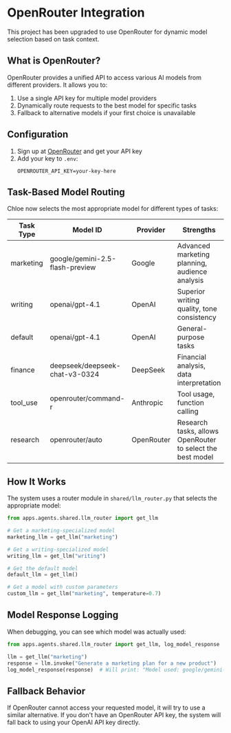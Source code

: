 # OpenRouter Integration

This project has been upgraded to use OpenRouter for dynamic model selection based on task context.

## What is OpenRouter?

OpenRouter provides a unified API to access various AI models from different providers. 
It allows you to:

1. Use a single API key for multiple model providers
2. Dynamically route requests to the best model for specific tasks
3. Fallback to alternative models if your first choice is unavailable

## Configuration

1. Sign up at [OpenRouter](https://openrouter.ai/) and get your API key
2. Add your key to `.env`:
   ```
   OPENROUTER_API_KEY=your-key-here
   ```

## Task-Based Model Routing

Chloe now selects the most appropriate model for different types of tasks:

| Task Type | Model ID | Provider | Strengths |
|-----------|----------|----------|-----------|
| marketing | google/gemini-2.5-flash-preview | Google | Advanced marketing planning, audience analysis |  
| writing | openai/gpt-4.1 | OpenAI | Superior writing quality, tone consistency |
| default | openai/gpt-4.1 | OpenAI | General-purpose tasks |
| finance | deepseek/deepseek-chat-v3-0324 | DeepSeek | Financial analysis, data interpretation |
| tool_use | openrouter/command-r | Anthropic | Tool usage, function calling |
| research | openrouter/auto | OpenRouter | Research tasks, allows OpenRouter to select the best model |

## How It Works

The system uses a router module in `shared/llm_router.py` that selects the appropriate model:

```python
from apps.agents.shared.llm_router import get_llm

# Get a marketing-specialized model
marketing_llm = get_llm("marketing")

# Get a writing-specialized model
writing_llm = get_llm("writing")

# Get the default model
default_llm = get_llm()

# Get a model with custom parameters
custom_llm = get_llm("marketing", temperature=0.7)
```

## Model Response Logging

When debugging, you can see which model was actually used:

```python
from apps.agents.shared.llm_router import get_llm, log_model_response

llm = get_llm("marketing")
response = llm.invoke("Generate a marketing plan for a new product")
log_model_response(response)  # Will print: "Model used: google/gemini-2.5-flash-preview"
```

## Fallback Behavior

If OpenRouter cannot access your requested model, it will try to use a similar alternative.
If you don't have an OpenRouter API key, the system will fall back to using your OpenAI API key directly. 